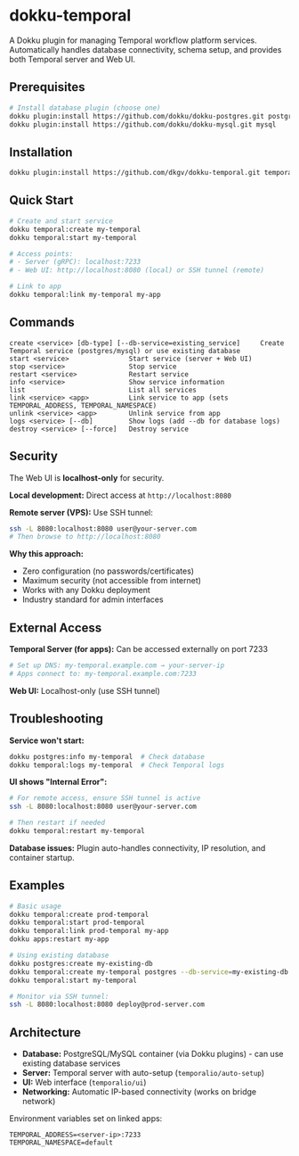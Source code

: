 # dokku-temporal

A Dokku plugin for managing Temporal workflow platform services. Automatically handles database connectivity, schema setup, and provides both Temporal server and Web UI.

## Prerequisites

```bash
# Install database plugin (choose one)
dokku plugin:install https://github.com/dokku/dokku-postgres.git postgres
dokku plugin:install https://github.com/dokku/dokku-mysql.git mysql
```

## Installation

```bash
dokku plugin:install https://github.com/dkgv/dokku-temporal.git temporal
```

## Quick Start

```bash
# Create and start service
dokku temporal:create my-temporal
dokku temporal:start my-temporal

# Access points:
# - Server (gRPC): localhost:7233
# - Web UI: http://localhost:8080 (local) or SSH tunnel (remote)

# Link to app
dokku temporal:link my-temporal my-app
```

## Commands

```
create <service> [db-type] [--db-service=existing_service]     Create Temporal service (postgres/mysql) or use existing database
start <service>               Start service (server + Web UI)
stop <service>                Stop service
restart <service>             Restart service
info <service>                Show service information
list                          List all services
link <service> <app>          Link service to app (sets TEMPORAL_ADDRESS, TEMPORAL_NAMESPACE)
unlink <service> <app>        Unlink service from app
logs <service> [--db]         Show logs (add --db for database logs)
destroy <service> [--force]   Destroy service
```

## Security

The Web UI is **localhost-only** for security. 

**Local development:** Direct access at `http://localhost:8080`

**Remote server (VPS):** Use SSH tunnel:
```bash
ssh -L 8080:localhost:8080 user@your-server.com
# Then browse to http://localhost:8080
```

**Why this approach:**
- Zero configuration (no passwords/certificates)
- Maximum security (not accessible from internet)
- Works with any Dokku deployment
- Industry standard for admin interfaces

## External Access

**Temporal Server (for apps):** Can be accessed externally on port 7233
```bash
# Set up DNS: my-temporal.example.com → your-server-ip
# Apps connect to: my-temporal.example.com:7233
```

**Web UI:** Localhost-only (use SSH tunnel)

## Troubleshooting

**Service won't start:**
```bash
dokku postgres:info my-temporal  # Check database
dokku temporal:logs my-temporal  # Check Temporal logs
```

**UI shows "Internal Error":**
```bash
# For remote access, ensure SSH tunnel is active
ssh -L 8080:localhost:8080 user@your-server.com

# Then restart if needed
dokku temporal:restart my-temporal
```

**Database issues:** Plugin auto-handles connectivity, IP resolution, and container startup.

## Examples

```bash
# Basic usage
dokku temporal:create prod-temporal
dokku temporal:start prod-temporal
dokku temporal:link prod-temporal my-app
dokku apps:restart my-app

# Using existing database
dokku postgres:create my-existing-db
dokku temporal:create my-temporal postgres --db-service=my-existing-db
dokku temporal:start my-temporal

# Monitor via SSH tunnel:
ssh -L 8080:localhost:8080 deploy@prod-server.com
```

## Architecture

- **Database:** PostgreSQL/MySQL container (via Dokku plugins) - can use existing database services
- **Server:** Temporal server with auto-setup (`temporalio/auto-setup`)
- **UI:** Web interface (`temporalio/ui`)
- **Networking:** Automatic IP-based connectivity (works on bridge network)

Environment variables set on linked apps:
```
TEMPORAL_ADDRESS=<server-ip>:7233
TEMPORAL_NAMESPACE=default
```